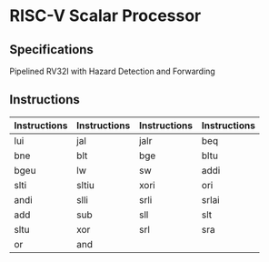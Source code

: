 # RISC-V Scalar Processor
## Specifications
Pipelined RV32I with Hazard Detection and Forwarding
## Instructions
| Instructions  |  Instructions  |  Instructions  | Instructions  |
| ------------- |  ------------- | ------------- | ------------- | 
| lui  | jal  | jalr  |  beq  |
| bne|  blt | bge  |  bltu  | 
| bgeu  |  lw  |  sw  |  addi|
| slti | sltiu | xori|ori|
|andi|slli|srli|srlai|
|add|sub|sll|slt|
|sltu|xor|srl|sra|
|or|and|
